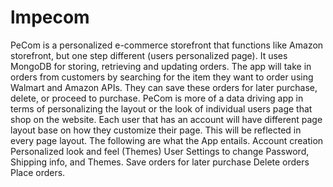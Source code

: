 # lmpecom
PeCom is a personalized e-commerce storefront that functions like Amazon storefront, but one step different (users personalized page). It uses MongoDB for storing, retrieving and updating orders. The app will take in orders from customers by searching for the item they want to order using Walmart and Amazon APIs. They can save these orders for later purchase, delete, or proceed to purchase. PeCom is more of a data driving app in terms of personalizing the layout or the look of individual users page that shop on the website. Each user that has an account will have different page layout base on how they customize their page. This will be reflected in every page layout. The following are what the App entails. Account creation Personalized look and feel (Themes) User Settings to change Password, Shipping info, and Themes. Save orders for later purchase Delete orders Place orders.
